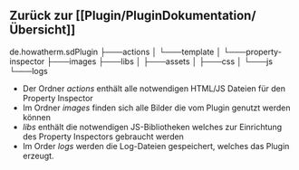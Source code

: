 ## Zurück zur [[Plugin/PluginDokumentation/Übersicht]]

de.howatherm.sdPlugin
├───actions
│   └───template
│       └───property-inspector
├───images
├───libs
│   ├───assets
│   ├───css
│   └───js
└───logs



- Der Ordner _actions_ enthält alle notwendigen HTML/JS Dateien für den Property Inspector
- Im Ordner _images_ finden sich alle Bilder die vom Plugin genutzt werden können
- _libs_ enthält die notwendigen JS-Bibliotheken welches zur Einrichtung des Property Inspectors gebraucht werden 
- Im Order _logs_ werden die Log-Dateien gespeichert, welches das Plugin erzeugt.
